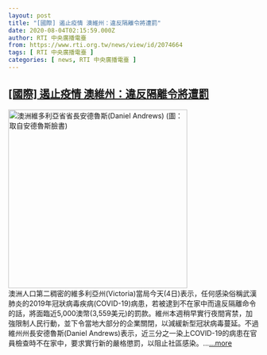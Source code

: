 ```yaml
---
layout: post
title: "[國際] 遏止疫情 澳維州：違反隔離令將遭罰"
date: 2020-08-04T02:15:59.000Z
author: RTI 中央廣播電臺
from: https://www.rti.org.tw/news/view/id/2074664
tags: [ RTI 中央廣播電臺 ]
categories: [ news, RTI 中央廣播電臺 ]
---
```

<!--1596507359000-->
[[國際] 遏止疫情 澳維州：違反隔離令將遭罰](https://www.rti.org.tw/news/view/id/2074664)
------

<div>
<img src="https://static.rti.org.tw/assets/thumbnails/2019/06/19/b2e9216a791b2fbba7934f78eb7ac3fc.jpg" width="360" alt="澳洲維多利亞省省長安德魯斯(Daniel Andrews) (圖：取自安德魯斯臉書)" title="澳洲維多利亞省省長安德魯斯(Daniel Andrews) (圖：取自安德魯斯臉書)"><br>澳洲人口第二稠密的維多利亞州(Victoria)當局今天(4日)表示，任何感染俗稱武漢肺炎的2019年冠狀病毒疾病(COVID-19)病患，若被逮到不在家中而違反隔離命令的話，將面臨近5,000澳幣(3,559美元)的罰款。維州本週稍早實行夜間宵禁，加強限制人民行動，並下令當地大部分的企業關閉，以減緩新型冠狀病毒蔓延。不過維州州長安德魯斯(Daniel Andrews)表示，近三分之一染上COVID-19的病患在官員檢查時不在家中，要求實行新的嚴格懲罰，以阻止社區感染。...<a target="_blank" href="https://www.rti.org.tw/news/view/id/2074664">...more</a>
</div>
